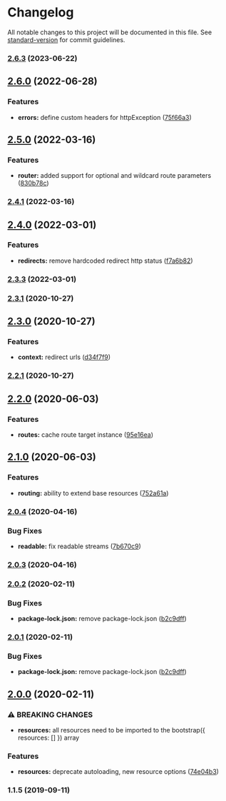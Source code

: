 # Changelog

All notable changes to this project will be documented in this file. See [standard-version](https://github.com/conventional-changelog/standard-version) for commit guidelines.

### [2.6.3](https://github.com/wellenline/via/compare/v2.6.0...v2.6.3) (2023-06-22)

## [2.6.0](https://github.com/wellenline/via/compare/v2.5.0...v2.6.0) (2022-06-28)


### Features

* **errors:** define custom headers for httpException ([75f66a3](https://github.com/wellenline/via/commit/75f66a3144f81793256f9fc941ce9cd52e987b39))

## [2.5.0](https://github.com/wellenline/via/compare/v2.4.1...v2.5.0) (2022-03-16)


### Features

* **router:** added support for optional and wildcard route parameters ([830b78c](https://github.com/wellenline/via/commit/830b78c17984897b54d273dea15e18ee0b302c7e))

### [2.4.1](https://github.com/wellenline/via/compare/v2.4.0...v2.4.1) (2022-03-16)

## [2.4.0](https://github.com/wellenline/via/compare/v2.3.3...v2.4.0) (2022-03-01)


### Features

* **redirects:** remove hardcoded redirect http status ([f7a6b82](https://github.com/wellenline/via/commit/f7a6b82f2ae6f227c7f9e78d4f954b4ea59ccafe))

### [2.3.3](https://github.com/wellenline/via/compare/v2.3.1...v2.3.3) (2022-03-01)

### [2.3.1](https://github.com/wellenline/via/compare/v2.3.0...v2.3.1) (2020-10-27)

## [2.3.0](https://github.com/wellenline/via/compare/v2.2.1...v2.3.0) (2020-10-27)


### Features

* **context:** redirect urls ([d34f7f9](https://github.com/wellenline/via/commit/d34f7f9))

### [2.2.1](https://github.com/wellenline/via/compare/v2.2.0...v2.2.1) (2020-10-27)

## [2.2.0](https://github.com/wellenline/via/compare/v2.1.0...v2.2.0) (2020-06-03)


### Features

* **routes:** cache route target instance ([95e16ea](https://github.com/wellenline/via/commit/95e16ea))

## [2.1.0](https://github.com/wellenline/via/compare/v2.0.4...v2.1.0) (2020-06-03)


### Features

* **routing:** ability to extend base resources ([752a61a](https://github.com/wellenline/via/commit/752a61a))

### [2.0.4](https://github.com/wellenline/via/compare/v2.0.3...v2.0.4) (2020-04-16)


### Bug Fixes

* **readable:** fix readable streams ([7b670c9](https://github.com/wellenline/via/commit/7b670c9))

### [2.0.3](https://github.com/wellenline/via/compare/v2.0.2...v2.0.3) (2020-04-16)

### [2.0.2](https://github.com/wellenline/via/compare/v2.0.0...v2.0.2) (2020-02-11)


### Bug Fixes

* **package-lock.json:** remove package-lock.json ([b2c9dff](https://github.com/wellenline/via/commit/b2c9dff))

### [2.0.1](https://github.com/wellenline/via/compare/v2.0.0...v2.0.1) (2020-02-11)


### Bug Fixes

* **package-lock.json:** remove package-lock.json ([b2c9dff](https://github.com/wellenline/via/commit/b2c9dff))

## [2.0.0](https://github.com/wellenline/via/compare/v1.1.5...v2.0.0) (2020-02-11)


### ⚠ BREAKING CHANGES

* **resources:** all resources need to be imported to the bootstrap({ resources: [] }) array

### Features

* **resources:** deprecate autoloading, new resource options ([74e04b3](https://github.com/wellenline/via/commit/74e04b3))

### 1.1.5 (2019-09-11)
